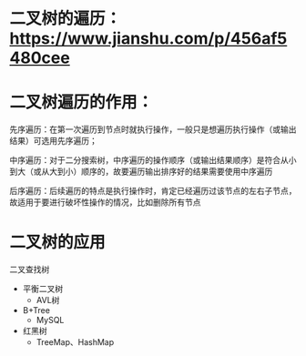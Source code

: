 # 二叉树的遍历：https://www.jianshu.com/p/456af5480cee

# 二叉树遍历的作用：

先序遍历：在第一次遍历到节点时就执行操作，一般只是想遍历执行操作（或输出结果）可选用先序遍历；

中序遍历：对于二分搜索树，中序遍历的操作顺序（或输出结果顺序）是符合从小到大（或从大到小）顺序的，故要遍历输出排序好的结果需要使用中序遍历

后序遍历：后续遍历的特点是执行操作时，肯定已经遍历过该节点的左右子节点，故适用于要进行破坏性操作的情况，比如删除所有节点

# 二叉树的应用

二叉查找树
 - 平衡二叉树
    - AVL树
 - B+Tree
    - MySQL
 - 红黑树
    - TreeMap、HashMap